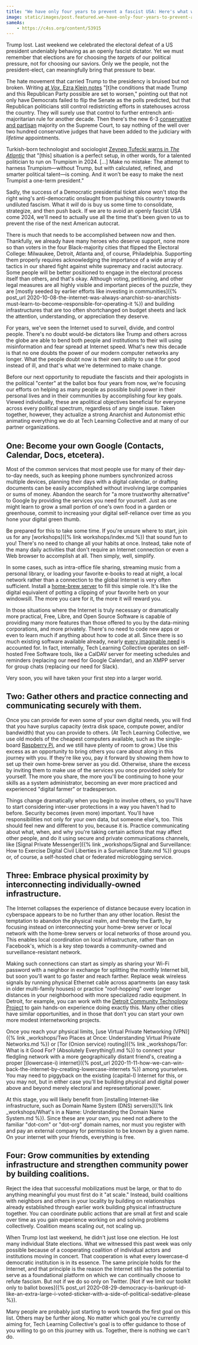 ```yaml
---
title: "We have only four years to prevent a fascist USA: Here's what we need to do now"
image: static/images/post.featured.we-have-only-four-years-to-prevent-a-fascist-usa-heres-what-we-need-to-do-now.webp
sameAs:
    - https://c4ss.org/content/53915
---
```


Trump lost. Last weekend we celebrated the electoral defeat of a US president undeniably behaving as an openly fascist dictator. Yet we must remember that elections are for choosing the *targets* of our political pressure, not for choosing our saviors. Only we the people, not the president-elect, can meaningfully bring that pressure to bear.

The hate movement that carried Trump to the presidency is bruised but not broken. Writing [at *Vox*, Ezra Klein notes](https://www.vox.com/2020-presidential-election/2020/11/7/21554114/trump-election-2020-voter-fraud-challenge-recount-biden) "[t]he conditions that made Trump and this Republican Party possible are set to worsen," pointing out that not only have Democrats failed to flip the Senate as the polls predicted, but that Republican politicians still control redistricting efforts in statehouses across the country. They will surely use that control to further entrench anti-majoritarian rule for another decade. Then there's the new 6-3 [conservative and partisan](https://slate.com/news-and-politics/2020/11/alito-federalist-society-speech-insane.html) majority on the Supreme Court, to say nothing of the well over two hundred conservative judges that have been added to the judiciary with *lifetime* appointments.

Turkish-born technologist and sociologist [Zeynep Tufecki warns in *The Atlantic*](https://www.theatlantic.com/ideas/archive/2020/11/trump-proved-authoritarians-can-get-elected-america/617023/) that "[this] situation is a perfect setup, in other words, for a talented politician to run on Trumpism in 2024. […] Make no mistake: The attempt to harness Trumpism—without Trump, but with calculated, refined, and smarter political talent—is coming. And it won’t be easy to make the next Trumpist a one-term president."

Sadly, the success of a Democratic presidential ticket alone won't stop the right wing's anti-democratic onslaught from pushing this country towards undiluted fascism. What it *will* do is buy us some time to consolidate, strategize, and then push back. If we are to avoid an openly fascist USA come 2024, we'll need to actually use all the time that's been given to us to prevent the rise of the next American autocrat.

There is much that needs to be accomplished between now and then. Thankfully, we already have many heroes who deserve support, none more so than voters in the four Black-majority cities that flipped the Electoral College: Milwaukee, Detroit, Atlanta and, of course, Philadelphia. Supporting them properly requires acknowledging the importance of a wide array of tactics in our shared fight against white supremacy and racist autocracy. Some people will be better positioned to engage in the electoral process itself than others, and that's okay. Although voting, petitioning, and other legal measures are all highly visible and important pieces of the puzzle, they are [mostly seeded by earlier efforts like investing in communities]({% post_url 2020-10-08-the-internet-was-always-anarchist-so-anarchists-must-learn-to-become-responsible-for-operating-it %}) and building infrastructures that are too often shortchanged on budget sheets and lack the attention, understanding, or appreciation they deserve.

For years, we've seen the Internet used to surveil, divide, and control people. There's no doubt would-be dictators like Trump and others across the globe are able to bend both people and institutions to their will using misinformation and fear spread at Internet speed. What's new this decade is that no one doubts the power of our modern computer networks any longer. What the people doubt now is their own ability to use it for good instead of ill, and that's what we're determined to make change.

Before our next opportunity to repudiate the fascists and their apologists in the political "center" at the ballot box four years from now, we're focusing our efforts on helping as many people as possible build power in their personal lives and in their communities by accomplishing four key goals. Viewed individually, these are apolitical objectives beneficial for everyone across every political spectrum, regardless of any single issue. Taken together, however, they actualize a strong Anarchist and Autonomist ethic animating everything we do at Tech Learning Collective and at many of our partner organizations.

## One: Become your own Google (Contacts, Calendar, Docs, etcetera).

Most of the common services that most people use for many of their day-to-day needs, such as keeping phone numbers synchronized across multiple devices, planning their days with a digital calendar, or drafting documents can be easily accomplished without involving large companies or sums of money. Abandon the search for "a more trustworthy alternative" to Google by providing the services you need for yourself. Just as one might learn to grow a small portion of one's own food in a garden or greenhouse, commit to increasing your digital self-reliance over time as you hone your digital green thumb.

Be prepared for this to take some time. If you're unsure where to start, join us for any [workshops]({% link workshops/index.md %}) that sound fun to you! There's no need to change all your habits at once. Instead, take note of the many daily activities that don't require an Internet connection or even a Web browser to accomplish at all. Then simply, well, simplify.

In some cases, such as intra-office file sharing, streaming music from a personal library, or loading your favorite e-books to read at night, a local network rather than a connection to the global Internet is very often sufficient. Install a [home-brew server](https://homebrewserver.club/) to fill this simple role. It's like the digital equivalent of potting a clipping of your favorite herb on your windowsill. The more you care for it, the more it will reward you.

In those situations where the Internet is truly necessary or dramatically more practical, Free, Libre, and Open Source Software is capable of providing many more features than those offered to you by the data-mining corporations, and more privately. There's no need to code new apps or even to learn much if anything about how to code at all. Since there is so much existing software available already, nearly [every imaginable need](https://github.com/awesome-selfhosted/awesome-selfhosted/blob/master/README.md#readme) is accounted for. In fact, internally, Tech Learning Collective operates on self-hosted Free Software tools, like a CalDAV server for meeting schedules and reminders (replacing our need for Google Calendar), and an XMPP server for group chats (replacing our need for Slack).

Very soon, you will have taken your first step into a larger world.

## Two: Gather others and practice connecting and communicating securely with them.

Once you can provide for even some of your own digital needs, you will find that you have surplus capacity (extra disk space, compute power, and/or bandwidth) that you can provide to others. (At Tech Learning Collective, we use old models of the cheapest computers available, such as the single-board [Raspberry Pi](https://raspberrypi.org/), and we still have plenty of room to grow.) Use this excess as an opportunity to bring others you care about along in this journey with you. If they're like you, pay it forward by showing them how to set up their own home-brew server as you did. Otherwise, share the excess by inviting them to make use of the services you once provided solely for yourself. The more you share, the more you'll be continuing to hone your skills as a system administrator, becoming an ever more practiced and experienced "digital farmer" or tradesperson.

Things change dramatically when you begin to involve others, so you'll have to start considering inter-user protections in a way you haven't had to before. Security becomes (even more) important. You'll have responsibilities not only for your own data, but someone else's, too. This should feel new and different to you, because it is. Practice communicating about what, when, and why you're taking certain actions that may affect other people, and do it using secure and private communications channels, like [Signal Private Messenger]({% link _workshops/Signal and Surveillance: How to Exercise Digital Civil Liberties in a Surveillance State.md %}) groups or, of course, a self-hosted chat or federated microblogging service.

## Three: Embrace physical proximity by interconnecting individually-owned infrastructure.

The Internet collapses the experience of distance because every location in cyberspace appears to be no further than any other location. Resist the temptation to abandon the physical realm, and thereby the Earth, by focusing instead on interconnecting your home-brew server or local network with the home-brew servers or local networks of those around you. This enables local coordination on local infrastructure, rather than on Facebook's, which is a key step towards a community-owned and surveillance-resistant network.

Making such connections can start as simply as sharing your Wi-Fi password with a neighbor in exchange for splitting the monthly Internet bill, but soon you'll want to go faster and reach farther. Replace weak wireless signals by running physical Ethernet cable across apartments (an easy task in older multi-family houses) or practice "roof-hopping" over longer distances in your neighborhood with more specialized radio equipment. In Detroit, for example, you can work with the [Detroit Community Technology Project](https://www.detroitcommunitytech.org/) to gain hands-on experience doing exactly this. Many other cities have similar opportunities, and in those that don't you can start your own more modest internetworking projects. 

Once you reach your physical limits, [use Virtual Private Networking (VPN)]({% link _workshops/Two Places at Once: Understanding Virtual Private Networks.md %}) or [Tor (Onion service) routing]({% link _workshops/Tor: What is it Good For? (Absolutely Everything!).md %}) to connect your fledgling network with a more geographically distant friend's, creating a proper [(lowercase-i) internet]({% post_url 2020-11-11-how-we-can-win-back-the-internet-by-creating-lowercase-internets %}) among yourselves. You may need to piggyback on the existing (capital-I) Internet for this, or you may not, but in either case you'll be building physical and digital power above and beyond merely electoral and representational power.

At this stage, you will likely benefit from [installing Internet-like infrastructure, such as Domain Name System (DNS) servers]({% link _workshops/What's in a Name: Understanding the Domain Name System.md %}). Since these are your own, you need not adhere to the familiar "dot-com" or "dot-org" domain names, nor must you register with and pay an external company for permission to be known by a given name. On your internet with your friends, everything is free.

## Four: Grow communities by extending infrastructure and strengthen community power by building coalitions.

Reject the idea that successful mobilizations must be large, or that to do anything meaningful you must first do it "at scale." Instead, build coalitions with neighbors and others in your locality by building on relationships already established through earlier work building physical infrastructure together. You can coordinate public actions that are small at first and scale over time as you gain experience working on and solving problems collectively. Coalition means scaling *out*, not scaling up.

When Trump lost last weekend, he didn't just lose one election. He lost many individual State elections. What we witnessed this past week was only possible because of a cooperating coalition of individual actors and institutions moving in concert. That cooperation is what every lowercase-d democratic institution is in its essence. The same principle holds for the Internet, and that principle is the reason the Internet still has the potential to serve as a foundational platform on which we can continually choose to refute fascism. But not if we do so only on Twitter. [Not if we limit our toolkit only to ballot boxes]({% post_url 2020-08-29-democracy-is-bankrupt-id-like-an-extra-large-i-voted-sticker-with-a-side-of-political-sedative-please %}).

Many people are probably just starting to work towards the first goal on this list. Others may be further along. No matter which goal you're currently aiming for, Tech Learning Collective's goal is to offer guidance to those of you willing to go on this journey with us. Together, there is nothing we can't do.
